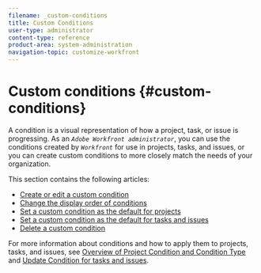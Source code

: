 ```yaml
---
filename: _custom-conditions
title: Custom Conditions
user-type: administrator
content-type: reference
product-area: system-administration
navigation-topic: customize-workfront
---
```




# Custom conditions {#custom-conditions}

A condition is a visual representation of how a project, task, or issue is progressing. As an *`Adobe Workfront administrator`*, you can use the conditions created by *`Workfront`* for use in projects, tasks, and issues, or you can create custom conditions to more closely match the needs of your organization.


This section contains the following articles:



* [Create or edit a custom condition](create-edit-custom-conditions.md) 
* [Change the display order of conditions](change-display-order-of-conditions.md) 
* [Set a custom condition as the default for projects](set-custom-condition-default-projects.md) 
* [Set a custom condition as the default for tasks and issues](set-custom-condition-default-tasks-issues.md) 
* [Delete a custom condition](delete-custom-conditions.md) 


For more information about conditions and how to apply them to projects, tasks, and issues, see [Overview of Project Condition and Condition Type](project-condition-and-condition-type.md) and [Update Condition for tasks and issues](update-condition-for-tasks-and-issues.md).
